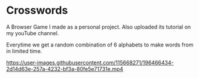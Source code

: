 # Crosswords
A Browser Game I made as a personal project. Also uploaded its tutorial on my youTube channel.

Everytime we get a random combination of 6 alphabets to make words from in limited time.

https://user-images.githubusercontent.com/115668271/196466434-2d14d63e-257a-4232-bf3a-80fe5e71731e.mp4
